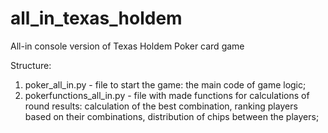 # all_in_texas_holdem
All-in console version of Texas Holdem Poker card game

Structure:
1. poker_all_in.py - file to start the game: the main code of game logic;
2. pokerfunctions_all_in.py - file with made functions for calculations of round results: calculation of the best combination, ranking players based on their combinations, distribution of chips between the players;
